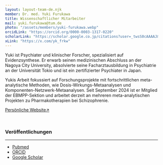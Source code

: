 ```yaml
---
layout: layout-team-de.njk
member: Dr. med. Yuki Furukawa
title: Wissenschaftlicher Mitarbeiter
mail: yuki.furukawa@tum.de
photo: "/assets/members/yuki-furukawa.webp"
orcidLink: "https://orcid.org/0000-0003-1317-0220"
scholarLink: "https://scholar.google.co.jp/citations?user=_twsS0cAAAAJ&hl=en"
xLink: "https://x.com/yk_frkw"
---
```


Yuki ist Psychiater und klinischer Forscher, spezialisiert auf Evidenzsynthese. Er erwarb seinen medizinischen Abschluss an der Nagoya City University, absolvierte seine Facharztausbildung in Psychiatrie an der Universität Tokio und ist ein zertifizierter Psychiater in Japan. 

Yukis Arbeit fokussiert auf Forschungsprojekte mit fortschrittlichen meta-analytische Methoden, wie Dosis-Wirkungs-Metaanalysen und Komponenten-Netzwerk-Metaanalysen. Seit September 2024 ist er Mitglied der EBMPP-Sektion und arbeitet derzeit an mehreren meta-analytischen Projekten zu Pharmakotherapien bei Schizophrenie.

[Persönliche Website&#x2197;](https://yukifurukawa.jp/)

<br>

### Veröffentlichungen
---

- [Pubmed](https://pubmed.ncbi.nlm.nih.gov/?term=furukawa+yuki&sort=date)
- [ORCID](https://orcid.org/0000-0003-1317-0220)
- [Google Scholar](https://scholar.google.co.jp/citations?user=_twsS0cAAAAJ&hl=en)